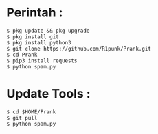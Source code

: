 # Perintah :
    $ pkg update && pkg upgrade
    $ pkg install git
    $ pkg install python3
    $ git clone https://github.com/R1punk/Prank.git
    $ cd Prank
    $ pip3 install requests
    $ python spam.py
# Update Tools :
    $ cd $HOME/Prank
    $ git pull
    $ python spam.py
